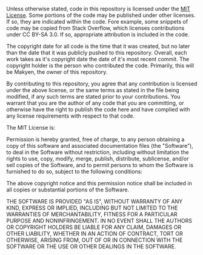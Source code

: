 Unless otherwise stated, code in this repository is licensed under the [MIT License](https://opensource.org/licenses/MIT). Some portions of the code may be published under other licenses. If so, they are indicated within the code. Fore example, some snippets of code may be copied from Stack Overflow, which licenses contributions under CC BY-SA 3.0. If so, appropriate attribution is included in the code. 

The copyright date for all code is the time that it was created, but no later than the date that it was publicly pushed to this repository. Overall, each work takes as it's copyright date the date of it's most recent commit. The copyright holder is the person who contributed the code. Primarily, this will be Makyen, the owner of this repository.

By contributing to this repository, you agree that any contribution is licensed under the above license, or the same terms as stated in the file being modified, if any such terms are stated prior to your contributions. You warrant that you are the author of any code that you are committing, or otherwise have the right to publish the code here and have complied with any license requirements with respect to that code.


The MIT License is:

Permission is hereby granted, free of charge, to any person obtaining a copy of this software and associated documentation files (the "Software"), to deal in the Software without restriction, including without limitation the rights to use, copy, modify, merge, publish, distribute, sublicense, and/or sell copies of the Software, and to permit persons to whom the Software is furnished to do so, subject to the following conditions:

The above copyright notice and this permission notice shall be included in all copies or substantial portions of the Software.

THE SOFTWARE IS PROVIDED "AS IS", WITHOUT WARRANTY OF ANY KIND, EXPRESS OR IMPLIED, INCLUDING BUT NOT LIMITED TO THE WARRANTIES OF MERCHANTABILITY, FITNESS FOR A PARTICULAR PURPOSE AND NONINFRINGEMENT. IN NO EVENT SHALL THE AUTHORS OR COPYRIGHT HOLDERS BE LIABLE FOR ANY CLAIM, DAMAGES OR OTHER LIABILITY, WHETHER IN AN ACTION OF CONTRACT, TORT OR OTHERWISE, ARISING FROM, OUT OF OR IN CONNECTION WITH THE SOFTWARE OR THE USE OR OTHER DEALINGS IN THE SOFTWARE.